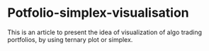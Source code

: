# Potfolio-simplex-visualisation
This is an article to present the idea of visualization of algo trading portfolios, by using ternary plot or simplex. 
